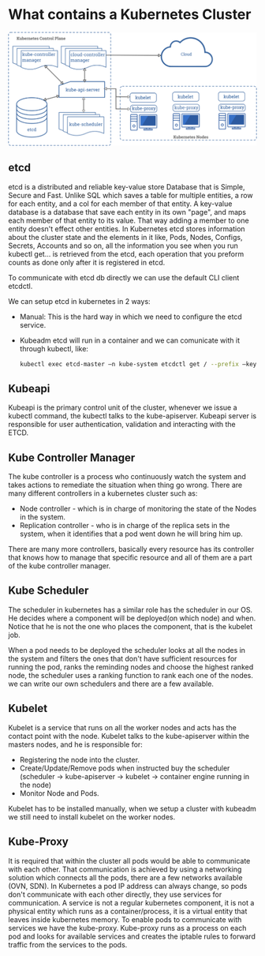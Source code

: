 # What contains a Kubernetes Cluster

![Alt text](images/components-of-kubernetes.png)

## etcd

etcd is a distributed and reliable key-value store Database that is Simple, Secure and Fast.
Unlike SQL which saves a table for multiple entities, a row for each entity, and a col for each member of that entity.
A key-value database is a database that save each entity in its own "page", and maps each member of that entity to its value. That way adding a member to one entity doesn't effect other entities.
In Kubernetes etcd stores information about the cluster state and the elements in it like, Pods, Nodes, Configs, Secrets, Accounts and so on, all the information you see when you run kubectl get... is retrieved from the etcd, each operation that you preform counts as done only after it is registered in etcd.

To communicate with etcd db directly we can use the default CLI client etcdctl.

We can setup etcd in kubernetes in 2 ways:

- Manual: This is the hard way in which we need to configure the etcd service.
- Kubeadm etcd will run in a container and we can comunicate with it through kubectl, like:

    ```bash
    kubectl exec etcd-master –n kube-system etcdctl get / --prefix –keys-only.
    ```

## Kubeapi

Kubeapi is the primary control unit of the cluster, whenever we issue a kubectl command, the kubectl talks to the kube-apiserver.
Kubeapi server is responsible for user authentication, validation and interacting with the ETCD.

## Kube Controller Manager

The kube controller is a process who continuously watch the system and takes actions to remediate the situation when thing go wrong.
There are many different controllers in a kubernetes cluster such as:

- Node controller - which is in charge of monitoring the state of the Nodes in the system.
- Replication controller - who is in charge of the replica sets in the system, when it identifies that a pod went down he will bring him up.

There are many more controllers, basically every resource has its controller that knows how to manage that specific resource and all of them are a part of the kube controller manager.

## Kube Scheduler 

The scheduler in kubernetes has a similar role has the scheduler in our OS.
He decides where a component will be deployed(on which node) and when.
Notice that he is not the one who places the component, that is the kubelet job.

When a pod needs to be deployed the scheduler looks at all the nodes in the system and filters the ones that don't have sufficient resources for running the pod, ranks the reminding nodes and choose the highest ranked node, the scheduler uses a ranking function to rank each one of the nodes.
we can write our own schedulers and there are a few available.

## Kubelet

Kubelet is a service that runs on all the worker nodes and acts has the contact point with the node.
Kubelet talks to the kube-apiserver within the masters nodes, and he is responsible for:

- Registering the node into the cluster. 
- Create/Update/Remove pods when instructed buy the scheduler (scheduler -> kube-apiserver -> kubelet -> container engine running in the node) 
- Monitor Node and Pods.

Kubelet has to be installed manually, when we setup a cluster with kubeadm we still need to install kubelet on the worker nodes.

## Kube-Proxy

It is required that within the cluster all pods would be able to communicate with each other.
That communication is achieved by using a networking solution which connects all the pods, there are a few networks available (OVN, SDN).
In Kubernetes a pod IP address can always change, so pods don't communicate with each other directly, they use services for communication.
A service is not a regular kubernetes component, it is not a physical entity which runs as a container/process, it is a virtual entity that leaves inside kubernetes memory.
To enable pods to communicate with services we have the kube-proxy.
Kube-proxy runs as a process on each pod and looks for available services and creates the iptable rules to forward traffic from the services to the pods.
